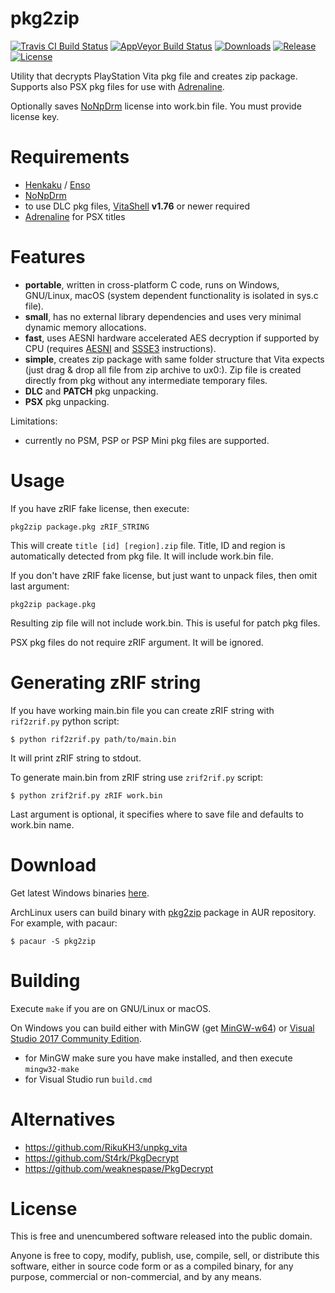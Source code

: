 # pkg2zip

[![Travis CI Build Status][img_travis]][travis] [![AppVeyor Build Status][img_appveyor]][appveyor] [![Downloads][img_downloads]][downloads] [![Release][img_latest]][latest] [![License][img_license]][license]

Utility that decrypts PlayStation Vita pkg file and creates zip package. Supports also PSX pkg files for use with [Adrenaline](https://github.com/TheOfficialFloW/Adrenaline).

Optionally saves [NoNpDrm](https://github.com/TheOfficialFloW/NoNpDrm) license into work.bin file. You must provide license key.

# Requirements

* [Henkaku](https://henkaku.xyz/) / [Enso](https://enso.henkaku.xyz/)
* [NoNpDrm](https://github.com/TheOfficialFloW/NoNpDrm)
* to use DLC pkg files, [VitaShell](https://github.com/TheOfficialFloW/VitaShell) **v1.76** or newer required
* [Adrenaline](https://github.com/TheOfficialFloW/Adrenaline) for PSX titles

# Features

* **portable**, written in cross-platform C code, runs on Windows, GNU/Linux, macOS (system dependent functionality is isolated in sys.c file).
* **small**, has no external library dependencies and uses very minimal dynamic memory allocations.
* **fast**, uses AESNI hardware accelerated AES decryption if supported by CPU (requires [AESNI](https://en.wikipedia.org/wiki/AES_instruction_set) and [SSSE3](https://en.wikipedia.org/wiki/SSSE3) instructions).
* **simple**, creates zip package with same folder structure that Vita expects (just drag & drop all file from zip archive to ux0:). Zip file is created directly from pkg without any intermediate temporary files.
* **DLC** and **PATCH** pkg unpacking.
* **PSX** pkg unpacking.

Limitations:

* currently no PSM, PSP or PSP Mini pkg files are supported.

# Usage

If you have zRIF fake license, then execute:

    pkg2zip package.pkg zRIF_STRING

This will create `title [id] [region].zip` file. Title, ID and region is automatically detected from pkg file. It will include work.bin file.

If you don't have zRIF fake license, but just want to unpack files, then omit last argument:

    pkg2zip package.pkg

Resulting zip file will not include work.bin. This is useful for patch pkg files.

PSX pkg files do not require zRIF argument. It will be ignored.

# Generating zRIF string

If you have working main.bin file you can create zRIF string with `rif2zrif.py` python script:

    $ python rif2zrif.py path/to/main.bin

It will print zRIF string to stdout.

To generate main.bin from zRIF string use `zrif2rif.py` script:

    $ python zrif2rif.py zRIF work.bin

Last argument is optional, it specifies where to save file and defaults to work.bin name.

# Download

Get latest Windows binaries [here](https://github.com/mmozeiko/pkg2zip/releases).

ArchLinux users can build binary with [pkg2zip](https://aur.archlinux.org/packages/pkg2zip/) package in AUR repository. For example, with pacaur:

    $ pacaur -S pkg2zip

# Building

Execute `make` if you are on GNU/Linux or macOS.

On Windows you can build either with MinGW (get [MinGW-w64](http://www.msys2.org/)) or [Visual Studio 2017 Community Edition](https://www.visualstudio.com/vs/community/).
* for MinGW make sure you have make installed, and then execute `mingw32-make`
* for Visual Studio run `build.cmd`

# Alternatives

* https://github.com/RikuKH3/unpkg_vita
* https://github.com/St4rk/PkgDecrypt
* https://github.com/weaknespase/PkgDecrypt

# License

This is free and unencumbered software released into the public domain.

Anyone is free to copy, modify, publish, use, compile, sell, or distribute this software, either in source code form or as a compiled binary, for any purpose, commercial or non-commercial, and by any means.

[travis]: https://travis-ci.org/mmozeiko/pkg2zip/
[appveyor]: https://ci.appveyor.com/project/mmozeiko/pkg2zip/
[downloads]: https://github.com/mmozeiko/pkg2zip/releases
[latest]: https://github.com/mmozeiko/pkg2zip/releases/latest
[license]: https://github.com/mmozeiko/pkg2zip/blob/master/LICENSE
[img_travis]: https://api.travis-ci.org/mmozeiko/pkg2zip.svg?branch=master
[img_appveyor]: https://ci.appveyor.com/api/projects/status/xmkl6509ahlp9b7k/branch/master?svg=true
[img_downloads]: https://img.shields.io/github/downloads/mmozeiko/pkg2zip/total.svg?maxAge=3600
[img_latest]: https://img.shields.io/github/release/mmozeiko/pkg2zip.svg?maxAge=3600
[img_license]: https://img.shields.io/github/license/mmozeiko/pkg2zip.svg?maxAge=2592000
